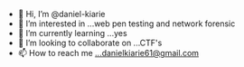 - 👋 Hi, I’m @daniel-kiarie
- 👀 I’m interested in ...web pen testing and network forensic
- 🌱 I’m currently learning ...yes
- 💞️ I’m looking to collaborate on ...CTF's
- 📫 How to reach me ...danielkiarie61@gmail.com

<!---
daniel-kiarie/daniel-kiarie is a ✨ special ✨ repository because its `README.md` (this file) appears on your GitHub profile.
You can click the Preview link to take a look at your changes.
--->

